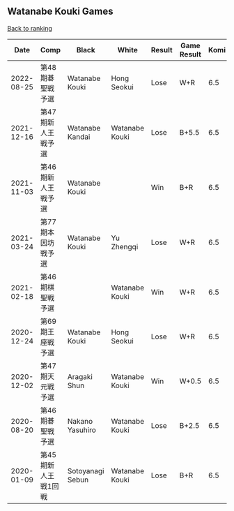 ## Watanabe Kouki Games

[Back to ranking](../../index.md)




| **Date** | **Comp** | **Black** | **White** | **Result** | **Game Result** | **Komi** | **Rating** | **Diff** | 
| --- | --- | --- | --- | --- | --- | --- | --- | --- |
| 2022-08-25 | 第48期碁聖戦予選 | Watanabe Kouki | Hong Seokui | Lose | W+R | 6.5 | 2363 | -397 | 
| 2021-12-16 | 第47期新人王戦予選 | Watanabe Kandai | Watanabe Kouki | Lose | B+5.5 | 6.5 | 2760 | 6 | 
| 2021-11-03 | 第46期新人王戦予選 | Watanabe Kouki |  | Win | B+R | 6.5 | 2754 | 441 | 
| 2021-03-24 | 第77期本因坊戦予選 | Watanabe Kouki | Yu Zhengqi | Lose | W+R | 6.5 | 2313 | -72 | 
| 2021-02-18 | 第46期棋聖戦予選 |  | Watanabe Kouki | Win | W+R | 6.5 | 2385 | 354 | 
| 2020-12-24 | 第69期王座戦予選 | Watanabe Kouki | Hong Seokui | Lose | W+R | 6.5 | 2031 | 0 | 
| 2020-12-02 | 第47期天元戦予選 | Aragaki Shun | Watanabe Kouki | Win | W+0.5 | 6.5 | 2031 | 0 | 
| 2020-08-20 | 第46期碁聖戦予選 | Nakano Yasuhiro | Watanabe Kouki | Lose | B+2.5 | 6.5 | 2031 | -925 | 
| 2020-01-09 | 第45期新人王戦1回戦 | Sotoyanagi Sebun | Watanabe Kouki | Lose | B+R | 6.5 | 2956 | missing |





